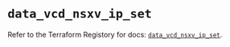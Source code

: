 # `data_vcd_nsxv_ip_set`

Refer to the Terraform Registory for docs: [`data_vcd_nsxv_ip_set`](https://registry.terraform.io/providers/vmware/vcd/3.10.0/docs/data-sources/nsxv_ip_set).
